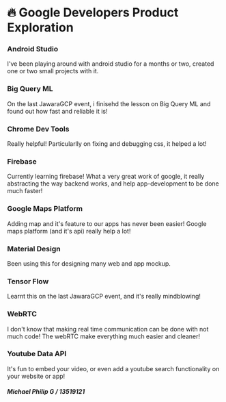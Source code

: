 # 🔥 Google Developers Product Exploration
###

<h3>Android Studio</h3>
I've been playing around with android studio for a months or two, created one or two small projects with it.

<h3>Big Query ML</h3>
On the last JawaraGCP event, i finisehd the lesson on Big Query ML and found out how fast and reliable it is!

<h3>Chrome Dev Tools</h3>
Really helpful! Particularlly on fixing and debugging css, it helped a lot!

<h3>Firebase</h3>
Currently learning firebase! What a very great work of google, it really abstracting the way backend works, and help app-development to be done much faster!

<h3>Google Maps Platform</h3>
Adding map and it's feature to our apps has never been easier! Google maps platform (and it's api) really help a lot!

<h3>Material Design</h3>
Been using this for designing many web and app mockup.

<h3>Tensor Flow</h3>
Learnt this on the last JawaraGCP event, and it's really mindblowing!

<h3>WebRTC</h3>
I don't know that making real time communication can be done with not much code! The webRTC make everything much easier and cleaner!

<h3>Youtube Data API</h3>
It's fun to embed your video, or even add a youtube search functionality on your website or app!

<h5>
Michael Philip G / 13519121
</h5>
